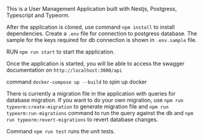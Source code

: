 This is a User Management Application built with Nestjs, Postgress, Typescript and Typeorm.

After the application is cloned, use command `npm install` to install dependencies. Create a `.env` file for connection to postgress database. The sample for the keys required for db connection is shown in `.env.sample` file.

RUN `npm run start` to start the application.

Once the application is started, you will be able to access the swagger documentation on `http://localhost:3000/api` 

command `docker-compose up --build` to spin up docker

There is currently a migration file in the application with queries for database migration. If you want to do your own migration, use `npm run typeorm:create-migration` to generate migration file and `npm run typeorm:run-migrations` command to run the query against the db and `npm run typeorm:revert-migrations` to revert database changes.

Command  `npm run test` runs the unit tests.